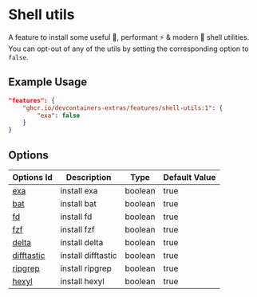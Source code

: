 
# Shell utils

A feature to install some useful 💯, performant ⚡ & modern 💅 shell utilities.
You can opt-out of any of the utils by setting the corresponding option to `false`.

## Example Usage

```json
"features": {
    "ghcr.io/devcontainers-extras/features/shell-utils:1": {
        "exa": false
    }
}
```

## Options

| Options Id                                          | Description        | Type    | Default Value |
|-----------------------------------------------------|--------------------|---------|---------------|
| [exa](https://github.com/ogham/exa)                 | install exa        | boolean | true          |
| [bat](https://github.com/sharkdp/bat)               | install bat        | boolean | true          |
| [fd](https://github.com/sharkdp/fd)                 | install fd         | boolean | true          |
| [fzf](https://github.com/junegunn/fzf)              | install fzf        | boolean | true          |
| [delta](https://github.com/dandavison/delta)        | install delta      | boolean | true          |
| [difftastic](https://github.com/Wilfred/difftastic) | install difftastic | boolean | true          |
| [ripgrep](https://github.com/BurntSushi/ripgrep)    | install ripgrep    | boolean | true          |
| [hexyl](https://github.com/sharkdp/hexyl)           | install hexyl      | boolean | true          |


